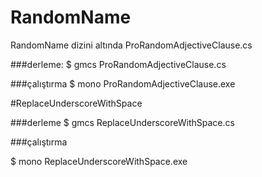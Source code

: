 # RandomName

RandomName dizini altında ProRandomAdjectiveClause.cs 

###derleme:
$ gmcs ProRandomAdjectiveClause.cs

###çalıştırma
$ mono ProRandomAdjectiveClause.exe

#ReplaceUnderscoreWithSpace

###derleme
$ gmcs ReplaceUnderscoreWithSpace.cs

###çalıştırma

$ mono ReplaceUnderscoreWithSpace.exe
